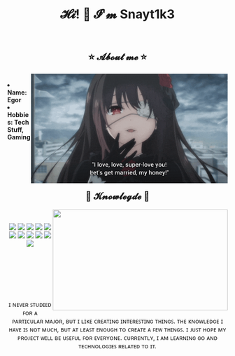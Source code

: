 <h1 align="center">𝓗𝓲! 👋 𝓘'𝓶 Snayt1k3</h1>

<br>
<h2 align="center">⭐ 𝓐𝓫𝓸𝓾𝓽 𝓶𝓮 ⭐</h2>
<div align="center">
  <img src="kurumi.gif" height="250" width="450" align="right">
</div>


<br>
<div align="left">
  <li><b>Name: Egor</b></li>
  <li><b>Hobbies: Tech Stuff, Gaming</b></li>
  <br><br><br><br>
</div>

<br>
<h2 align="center">📇 𝓚𝓷𝓸𝔀𝓵𝓮𝓰𝓭𝓮 📇</h2>
<div align="center">
  <img src="alya.gif" align="right" height="230" width="400"/>
</div>

<div>
  <br>
  <p align="center">
    <img src="https://img.shields.io/badge/python%20-%23323330.svg?&style=for-the-badge&logo=python"/>
    <img src="https://img.shields.io/badge/go%20-%23323330.svg?&style=for-the-badge&logo=go"/>
    <img src="https://img.shields.io/badge/postgresql%20-%23323330.svg?&style=for-the-badge&logo=postgresql"/>
    <img src="https://img.shields.io/badge/oracle%20-%23323330.svg?&style=for-the-badge&logo=oracle"/>
    <img src="https://img.shields.io/badge/docker%20-%23323330.svg?&style=for-the-badge&logo=docker"/>
    <img src="https://img.shields.io/badge/linux%20-%23323330.svg?&style=for-the-badge&logo=linux"/>
    <img src="https://img.shields.io/badge/fastapi%20-%23323330.svg?&style=for-the-badge&logo=fastapi"/>
    <img src="https://img.shields.io/badge/kafka%20-%23323330.svg?&style=for-the-badge&logo=apache-kafka"/>
    <img src="https://img.shields.io/badge/celery%20-%23323330.svg?&style=for-the-badge&logo=celery"/>
    <img src="https://img.shields.io/badge/mongodb%20-%23323330.svg?&style=for-the-badge&logo=mongodb"/>
    <img src="https://img.shields.io/badge/redis%20-%23323330.svg?&style=for-the-badge&logo=redis"/>
    <br>
    <br>
    <br>
    <br>
    <br>
    <br>
    <br>
    <br>
    ɪ ɴᴇᴠᴇʀ ꜱᴛᴜᴅɪᴇᴅ ꜰᴏʀ ᴀ ᴘᴀʀᴛɪᴄᴜʟᴀʀ ᴍᴀᴊᴏʀ, ʙᴜᴛ ɪ ʟɪᴋᴇ ᴄʀᴇᴀᴛɪɴɢ ɪɴᴛᴇʀᴇꜱᴛɪɴɢ ᴛʜɪɴɢꜱ. ᴛʜᴇ ᴋɴᴏᴡʟᴇᴅɢᴇ ɪ ʜᴀᴠᴇ ɪꜱ ɴᴏᴛ ᴍᴜᴄʜ, ʙᴜᴛ ᴀᴛ ʟᴇᴀꜱᴛ ᴇɴᴏᴜɢʜ ᴛᴏ ᴄʀᴇᴀᴛᴇ ᴀ ꜰᴇᴡ ᴛʜɪɴɢꜱ. ɪ ᴊᴜꜱᴛ ʜᴏᴘᴇ ᴍʏ ᴘʀᴏᴊᴇᴄᴛ ᴡɪʟʟ ʙᴇ ᴜꜱᴇꜰᴜʟ ꜰᴏʀ ᴇᴠᴇʀʏᴏɴᴇ. ᴄᴜʀʀᴇɴᴛʟʏ, ɪ ᴀᴍ ʟᴇᴀʀɴɪɴɢ ɢᴏ ᴀɴᴅ ᴛᴇᴄʜɴᴏʟᴏɢɪᴇꜱ ʀᴇʟᴀᴛᴇᴅ ᴛᴏ ɪᴛ.
  </p>
</div>


